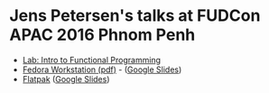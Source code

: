 # Jens Petersen's talks at FUDCon APAC 2016 Phnom Penh

- [Lab: Intro to Functional Programming](fp-intro-lab/)
- [Fedora Workstation (pdf)](FUDCon2016-Fedora-Workstation.pdf) - ([Google Slides](https://docs.google.com/presentation/d/19JLiofJIRq5mRA7-XFXVmem8b1JdvoTtBYE2Erz5L6c))
- [Flatpak](Fudcon2016-Flatpak.pdf) ([Google Slides](https://docs.google.com/presentation/d/1tQvo6m52Uy9jbWNu1ihD_JJZ6AwYRSK-5KLnM4TNtAM))
